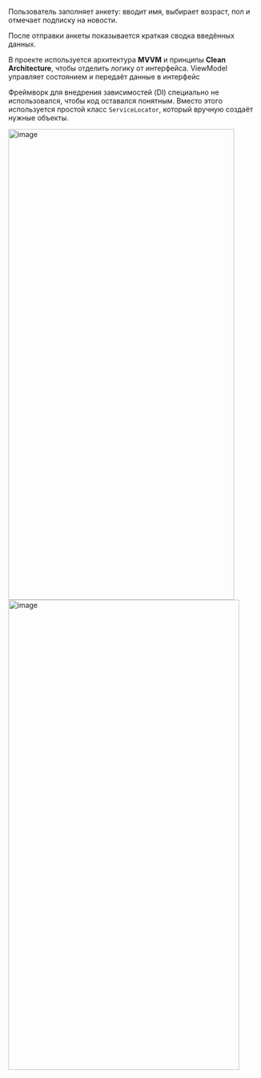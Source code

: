 Пользователь заполняет анкету: вводит имя, выбирает возраст, пол и отмечает подписку на новости. 
 
После отправки анкеты показывается краткая сводка введённых данных.  

В проекте используется архитектура **MVVM** и принципы **Clean Architecture**, чтобы отделить логику от интерфейса. ViewModel управляет состоянием и передаёт данные в интерфейс

Фреймворк для внедрения зависимостей (DI) специально не использовался, чтобы код оставался понятным. Вместо этого используется простой класс `ServiceLocator`, который вручную создаёт нужные объекты. 

<img width="451" height="939" alt="image" src="https://github.com/user-attachments/assets/504deb00-ab4d-453c-ac25-00e23a6d9b7a" />
<img width="461" height="938" alt="image" src="https://github.com/user-attachments/assets/d1ef2c33-c2df-4a97-881c-13fe8deea90a" />
